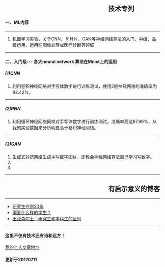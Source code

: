 ## &emsp;&emsp;&emsp;&emsp;&emsp;&emsp;&emsp;&emsp;&emsp;&emsp;&emsp;&emsp;&emsp;&emsp;&emsp;&emsp;技术专列
#### 一、ML内容
***
1. 机器学习实验，关于CNN、ＲＮＮ、GAN等神经网络算法的入门、中级、高级运用，运用在图像处理或医疗诊断等领域
***
#### 二、入门级--- 各大neural network 算法在Mnist上的运用
##### (1)CNN
1. 利用卷积神经网络对手写体数字进行训练测试，使用2层神经网络的准确率为92.42%。
***
##### (2)RNN
1. 利用循环神经网络同样对手写体数字进行训练测试，准确率高达97.99%，从我的实验数据来分析明显高于卷积神经网络。
***
##### (3)GAN
1. 生成式对抗网络生成手写数字图片，即教会神经网络算法自己学习写数字。
2.
3.

***

## &emsp;&emsp;&emsp;&emsp;&emsp;&emsp;&emsp;&emsp;&emsp;&emsp;&emsp;&emsp;&emsp;&emsp;&emsp;&emsp;有启示意义的博客
***
- [研究生守则20条](http://blog.sciencenet.cn/home.php?mod=space&uid=220220&do=blog&id=444499)
- [偏爱什么样的学生？](http://blog.sciencenet.cn/home.php?mod=space&uid=265898&do=blog&id=241678)
- [王泛森院士：研究生和本科生的区别](http://www.folo.cn/user1/18593/archives/2009/79758.html)
- - -
#### 这里不仅有技术还有诗和远方！
[我的个人文章地址](http://www.lenhard.cf)
#### 更新于20170711